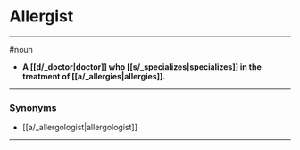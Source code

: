 # Allergist
---
#noun
- **A [[d/_doctor|doctor]] who [[s/_specializes|specializes]] in the treatment of [[a/_allergies|allergies]].**
---
### Synonyms
- [[a/_allergologist|allergologist]]
---
